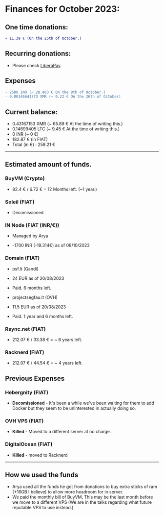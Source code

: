 # Finances for October 2023:

## One time donations:

```diff
+ 11.39 € (On the 25th of October.)
```

## Recurring donations:

- Please check [LiberaPay](https://liberapay.com/ProjectSegfault).

## Expenses

```diff
- 2500 INR (~ 28.403 € On the 8th of October.)
- 0.00146641773 XMR (~ 0.22 € On the 26th of October)
```

## Current balance:

- 0.43167153 XMR (~ 65.89 € At the time of writing this.)
- 0.14699405 LTC (~ 9.45 € At the time of writing this.)
- 0 INR (~ 0 €)
- 182.87 € (in FIAT)
- Total (in €) : 258.21 €

---

## Estimated amount of funds.

### BuyVM (Crypto)

- 82.4 € / 6.72 € = 12 Months left. (~1 year.)

### Soleil (FIAT)

- Decomissioned

### IN Node (FIAT (INR/€))

- Managed by Arya

* -1700 INR (-19.314€) as of 08/10/2023

### Domain (FIAT)

- psf.lt (Gandi)

* 24 EUR as of 20/08/2023

* Paid. 6 months left.

- projectsegfau.lt (OVH)

* 11.5 EUR as of 20/08/2023

* Paid. 1 year and 6 months left.

### Rsync.net (FIAT)

- 212.07 € / 33.38 € = ~ 6 years left.

### Racknerd (FIAT)

- 212.07 € / 44.54 € = ~ 4 years left.

## Previous Expenses

### Hebergnity (FIAT)

- **Decomissioned** - It's been a while we've been waiting for them to add Docker but they seem to be uninterested in actually doing so.

### OVH VPS (FIAT)

- **Killed** - Moved to a different server at no charge.

### DigitalOcean (FIAT)

- **Killed** - moved to Racknerd

---

## How we used the funds

- Arya used all the funds he got from donations to buy extra sticks of ram (+16GB I believe) to allow more headroom for in server.
- We paid the monthly bill of BuyVM, This may be the last month before we move to a different VPS (We are in the talks regarding what future reputable VPS to use instead.)
